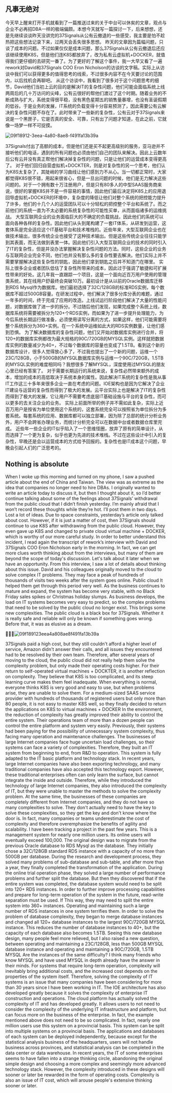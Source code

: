## 凡事无绝对

今天早上醒来打开手机就看到了一篇推送过来的关于中台可以休矣的文章，观点与企业不必再招DBA一样的极端偏颇。本想今天就写一篇探讨一下，后来想想，还是先继续谈谈昨天没讲完的37Signals从公有云撤退的一些感受，我主要是怕不趁热把这些想法记录下来，过两天会丢失很多思想。 昨天的文章因为篇幅问题，只谈了成本的问题。不过如果仅仅是成本问题，那么37Signals从公有云撤退后还应该继续使用K8S，但是他们连K8S都放弃了，改为私有云虚拟机+DOCKER，就值得我们更仔细的去研究一番了。为了更好的了解这个事件，我一大早又看了一遍rework对David和37Signals COO Eron Nicholson的访谈的文字稿。实际上从访谈中我们可以获得更多的值得思考的线索，不过很多内容不在今天要讨论的范围内，以后找机会再聊吧。 从这个访谈中，我看到了很多对于这个问题思考的细节，David他们当初上云的目的是解决IT的复杂性问题，他们可能会面临系统上线两周后的几十万访问的尖峰，公有云很好的帮他们渡过了这个时期。随着业务的不断成熟与扩大，系统变得很平稳，没有黑色星期五的销售量暴增，也没有圣诞假期的低谷。于是业务的发展，IT系统的负载变得十分容易预测了，因此需要公有云解决的复杂性问题不存在了。此时带来了一些新的复杂性，公有云对于37Signals来说是一个黑匣子，它是否真的安全、可靠，只有出了问题才知道，在此之前，它就像一场梦一样不可捉摸。

<img src="file:///C:/Users/jacks/Pictures/Typedown/09f18912-3eea-4a80-8ae8-f491fa13b39a.png" title="" alt="09f18912-3eea-4a80-8ae8-f491fa13b39a" data-align="center">

37Signals付出了高额的成本，但是他们还是买不起更高级别的服务，亚马逊并不接听他们的电话，遇到的所有问题也必须由他们自己的团队来解决。因此上云数年后公有云并没有真正帮他们解决掉复杂性的问题，只是让他们的运营成本变得更高了。
对于他们回归自营虚拟机+DOCKTER，则是对复杂性的另一个思考，他们认为K8S太复杂了，其陡峭的学习曲线让他们感到力不从心。当一切都正常时，大家都觉得K8S很不错，用起来很省心，但是一旦出问题的时候，他们是无力解决这些问题的。对于一个拥有数十万注册用户，但是只有80多人的中型SAAS服务商来说，很好的掌握K8S并不是一件容易的事情，因此他们最后决定将K8S上的应用退回导虚拟机+DOCKER的环境中，复杂度的降低让他们对整个系统的把控能力提升了许多，他们的十几个人的运营团队可以十分轻松的把控整个平台和系统了。而之前他们的系统一直为不太必要的系统复杂性的可能性买单，从而面临诸多的运维挑战。
大型互联网企业的业务面临巨大的不确定的负载挑战，因此他们的系统可以面向各种各样的复杂性。因此他们从头到尾构建了一套IT体系，从研发到运营，这套体系是完全适应这个IT基础平台和技术堆栈的。近些年来，大型互联网企业也在做技术输出，很多传统企业也接受了这种技术输出。但是这些传统企业往往只能学到其表面，而无法做到表里一体。因此他们引入大型互联网企业的技术的同时引入了IT的复杂性，但是并没办法掌握解决复杂性问题的方法。同时，这些企业的业务与互联网企业完全不同，他们也并没有那么多的复杂性要去解决。他们实际上并不需要掌握解决这些复杂性的钥匙，因此他们拿到钥匙之后并不知道门在哪里。
实际上很多企业或者团队低估了复杂性所带来的成本，因此过于强调了敏捷和可扩展性带来的好处。这几年我一直跟踪一个项目，这是一个面向近百万用户使用的管理类系统，其在线用户舒最终会突破10万。最初设计是从以前的Oracle数据库迁移到RDS Mysql作为数据库。他们最初选择了32C/128GB的标准RDS实例，每个数据库不超过500GB容量。在研发过程中，他们解决了很多分库分表的难题，通过一年多的时间，终于完成了应用的改造。上线试运行阶段他们解决了大量的性能问题，对数据库做了进一步的拆分。不过随后他们发现，如果完成整个系统上线，数据库系统将需要被拆分为120+个RDS实例，而如果为了进一步提升处理能力，为今后系统长期运行做准备，必须使用读写分离的方式，如果这样，他们可能需要将整个系统拆分为360+实例。在一个系统中运维如此大的RDS实例数量，让他们感到恐惧。
为了解决数据库的复杂性问题，他们又开始对数据库实例进行合并，将120+的数据库实例都改为最大规格的90C/720GB的MYSQL实例。这样就把数据库实例的数量减少为40+，不过每个数据库的容量也变成了1.5TB。看到这个新的数据库设计，很多人觉得放心多了，不过我也提出了一个新的问题，运维一个23C/128GB，小于500GB的MYSQL数据库实例与运维一个90C/720GB，1.5TB的MYSQL实例的难度相同吗？我想很多了解MYSQL，深度使用过MYSQL的朋友心里已经有答案了。
对于需要长期运行的系统来说，复杂性必然带来额外的成本，增加的成本的高低取决于系统本身的属性。因此解决IT系统的复杂性是我从事IT工作这三十多年来很多企业一直在考虑的问题。IOE架构也是因为它解决了企业IT建设与运营的复杂性而得到了极大的发展。云平台实际上也是解决了IT的复杂性而得到了极大的发展，它让用户不需要考虑底层IT基础设施与平台的复杂性，而可以更多的去关注企业的业务。
实际上前面所举的例子并不需如此复杂，实际上近百万用户是按省为单位使用这个系统的，这套系统完全可以按照省为单位拆分为多套系统。每套系统的应用、数据库都可以独立部署，因为除了总部的统计分析业务外，用户不会跨省办理业务，而统计分析完全可以在数据中台或者数据仓库里完成。
近些年一些企业的IT似乎陷入了一个思维怪圈，放弃了原有的简单设计，从而选择了一个更为复杂，似乎也更为先进的技术堆栈。不过在这些设计中引入的复杂性，早晚还是会以运营成本的方式给予回报的。复杂性也是IT成本这个问题，早晚会引起人们的广泛思考的。





## Nothing is absolute

When I woke up this morning and turned on my phone, I saw a pushed article about the end of China and Taiwan. The view was as extreme as the idea that companies no longer need to hire DBAs. I originally wanted to write an article today to discuss it, but then I thought about it, so I’d better continue talking about some of the feelings about 37Signals’ withdrawal from the public cloud that I didn’t finish yesterday. I’m mainly afraid that I won’t record these thoughts while they’re hot. I’ll post them in two days. Lost a lot of ideas. Due to space constraints, yesterday’s article only talked about cost. However, if it is just a matter of cost, then 37Signals should continue to use K8S after withdrawing from the public cloud. However, they even gave up K8S and changed to private cloud virtual machine + DOCKER, which is worthy of our more careful study. In order to better understand this incident, I read again the transcript of rework’s interview with David and 37Signals COO Eron Nicholson early in the morning. In fact, we can get more clues worth thinking about from the interviews, but many of them are beyond the scope of today's discussion. Let's talk about it later when we have an opportunity. From this interview, I saw a lot of details about thinking about this issue. David and his colleagues originally moved to the cloud to solve complex IT problems. They may face a peak of hundreds of thousands of visits two weeks after the system goes online. Public cloud It helped them get through this period very well. As the business continues to mature and expand, the system has become very stable, with no Black Friday sales spikes or Christmas holiday slumps. As business develops, the load on IT systems becomes very easy to predict, so the complex problems that need to be solved by the public cloud no longer exist. This brings some new complexities. The public cloud is a black box for 37Signals. Whether it is really safe and reliable will only be known if something goes wrong. Before that, it was as elusive as a dream.

<img title="" src="file:///C:/Users/jacks/Pictures/Typedown/09f18912-3eea-4a80-8ae8-f491fa13b39a.png?msec=1707286940919" alt="09f189123eea4a808ae8f491fa13b39a" data-align="center">

37Signals paid a high cost, but they still couldn't afford a higher level of service, Amazon didn't answer their calls, and all issues they encountered had to be resolved by their own team. Therefore, after several years of moving to the cloud, the public cloud did not really help them solve the complexity problem, but only made their operating costs higher. For their return to self-operated virtual machines + DOCKTER, it is another reflection on complexity. They believe that K8S is too complicated, and its steep learning curve makes them feel inadequate. When everything is normal, everyone thinks K8S is very good and easy to use, but when problems arise, they are unable to solve them. For a medium-sized SAAS service provider with hundreds of thousands of registered users but only more than 80 people, it is not easy to master K8S well, so they finally decided to return the applications on K8S to virtual machines + DOCKER In the environment, the reduction of complexity has greatly improved their ability to control the entire system. Their operations team of more than a dozen people can control the entire platform and system very easily. Previously, their systems had been paying for the possibility of unnecessary system complexity, thus facing many operation and maintenance challenges. The businesses of large Internet companies face huge uncertain load challenges, so their systems can face a variety of complexities. Therefore, they built an IT system from beginning to end, from R&D to operation. This system is fully adapted to the IT basic platform and technology stack. In recent years, large Internet companies have also been exporting technology, and many traditional companies have also accepted this technology export. However, these traditional enterprises often can only learn the surface, but cannot integrate the inside and outside. Therefore, while they introduced the technology of large Internet companies, they also introduced the complexity of IT, but they were unable to master the methods to solve the complexity problem. At the same time, the businesses of these companies are completely different from Internet companies, and they do not have so many complexities to solve. They don't actually need to have the key to solve these complexities, so they get the key and don't know where the door is. In fact, many companies or teams underestimate the cost of complexity and therefore overemphasize the benefits of agility and scalability. I have been tracking a project in the past few years. This is a management system for nearly one million users. Its online users will eventually exceed 100,000. The original design was to migrate from the previous Oracle database to RDS Mysql as the database. They initially chose a 32C/128GB standard RDS instance with a capacity of no more than 500GB per database. During the research and development process, they solved many problems of sub-database and sub-table, and after more than a year, they finally completed the transformation of the application. During the online trial operation phase, they solved a large number of performance problems and further split the database. But then they discovered that if the entire system was completed, the database system would need to be split into 120+ RDS instances. In order to further improve processing capabilities and prepare for long-term operation of the system in the future, read-write separation must be used. If This way, they may need to split the entire system into 360+ instances. Operating and maintaining such a large number of RDS instances in one system terrifies them. In order to solve the problem of database complexity, they began to merge database instances and changed all 120+ database instances to the largest 90C/720GB MYSQL instance. This reduces the number of database instances to 40+, but the capacity of each database also becomes 1.5TB. Seeing this new database design, many people feel more relieved, but I also raised a new question, between operating and maintaining a 23C/128GB, less than 500GB MYSQL database instance and operating and maintaining a 90C/720GB, 1.5TB MYSQL Are the instances of the same difficulty? I think many friends who know MYSQL and have used MYSQL in depth already have the answer in their minds. For systems that require long-term operation, complexity will inevitably bring additional costs, and the increased cost depends on the properties of the system itself. Therefore, solving the complexity of IT systems is an issue that many companies have been considering for more than 30 years since I have been working in IT. The IOE architecture has also developed greatly because it solves the complexity of enterprise IT construction and operations. The cloud platform has actually solved the complexity of IT and has developed greatly. It allows users to not need to consider the complexity of the underlying IT infrastructure and platform, but can focus more on the business of the enterprise. In fact, the example mentioned above does not need to be so complicated. In fact, nearly one million users use this system on a provincial basis. This system can be split into multiple systems on a provincial basis. The applications and databases of each system can be deployed independently, because except for the statistical analysis business of the headquarters, users will not handle business across provinces, and statistical analysis can be completed in the data center or data warehouse. In recent years, the IT of some enterprises seems to have fallen into a strange thinking circle, abandoning the original simple design and choosing a more complex and seemingly more advanced technology stack. However, the complexity introduced in these designs will sooner or later be rewarded in the form of operating costs. Complexity is also an issue of IT cost, which will arouse people's extensive thinking sooner or later.
